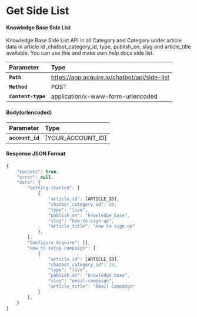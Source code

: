 # Get Side List

#### **Knowledge Base Side List**

Knowledge Base Side List API in all Category and Category under article data in article id ,chatbot\_category\_id, type, publish\_on, slug and article\_title available. You can use this and make own help docs side list.

| Parameter | Type |
| :--- | :--- |
| **`Path`** | https://app.acquire.io/chatbot/api/side-list |
| **`Method`** | POST |
| **`Content-type`** | application/x-www-form-urlencoded |

####  **Body\(urlencoded\)**

| Parameter | Type |
| :--- | :--- |
|  **`account_id`** |  \[YOUR\_ACCOUNT\_ID\] |

####  **Response JSON Format**

```javascript
{
    "success": true,
    "error": null,
    "data": {
        "Getting started": [
            {
                "article_id": [ARTICLE_ID],
                "chatbot_category_id": 19,
                "type": "live",
                "publish_on": "knowledge_base",
                "slug": "how-to-sign-up",
                "article_title": "How to sign up"
            },
        ],
        "Configure Acquire": [],
        "How to setup campaign": [
            {
                "article_id": [ARTICLE_ID],
                "chatbot_category_id": 24,
                "type": "live",
                "publish_on": "knowledge_base",
                "slug": "email-campaign",
                "article_title": "Email Campaign"
            }
        ],
    }
}

```



